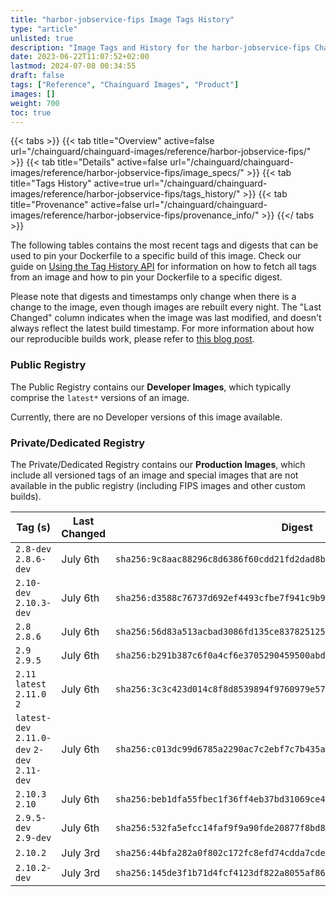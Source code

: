 ```yaml
---
title: "harbor-jobservice-fips Image Tags History"
type: "article"
unlisted: true
description: "Image Tags and History for the harbor-jobservice-fips Chainguard Image"
date: 2023-06-22T11:07:52+02:00
lastmod: 2024-07-08 00:34:55
draft: false
tags: ["Reference", "Chainguard Images", "Product"]
images: []
weight: 700
toc: true
---
```


{{< tabs >}}
{{< tab title="Overview" active=false url="/chainguard/chainguard-images/reference/harbor-jobservice-fips/" >}}
{{< tab title="Details" active=false url="/chainguard/chainguard-images/reference/harbor-jobservice-fips/image_specs/" >}}
{{< tab title="Tags History" active=true url="/chainguard/chainguard-images/reference/harbor-jobservice-fips/tags_history/" >}}
{{< tab title="Provenance" active=false url="/chainguard/chainguard-images/reference/harbor-jobservice-fips/provenance_info/" >}}
{{</ tabs >}}

The following tables contains the most recent tags and digests that can be used to pin your Dockerfile to a specific build of this image. Check our guide on [Using the Tag History API](/chainguard/chainguard-images/using-the-tag-history-api/) for information on how to fetch all tags from an image and how to pin your Dockerfile to a specific digest.

Please note that digests and timestamps only change when there is a change to the image, even though images are rebuilt every night. The "Last Changed" column indicates when the image was last modified, and doesn't always reflect the latest build timestamp. For more information about how our reproducible builds work, please refer to [this blog post](https://www.chainguard.dev/unchained/reproducing-chainguards-reproducible-image-builds).

### Public Registry
The Public Registry contains our **Developer Images**, which typically comprise the `latest*` versions of an image.

Currently, there are no Developer versions of this image available.

### Private/Dedicated Registry
The Private/Dedicated Registry contains our **Production Images**, which include all versioned tags of an image and special images that are not available in the public registry (including FIPS images and other custom builds).

| Tag (s)                                       | Last Changed | Digest                                                                    |
|-----------------------------------------------|--------------|---------------------------------------------------------------------------|
|  `2.8-dev` `2.8.6-dev`                        | July 6th     | `sha256:9c8aac88296c8d6386f60cdd21fd2dad8b70436bba7491542c893b4dce219934` |
|  `2.10-dev` `2.10.3-dev`                      | July 6th     | `sha256:d3588c76737d692ef4493cfbe7f941c9b9643ce2cae90feca22027d1950fa214` |
|  `2.8` `2.8.6`                                | July 6th     | `sha256:56d83a513acbad3086fd135ce8378251255d3efc1ba1c64d67d973f472e8cafb` |
|  `2.9` `2.9.5`                                | July 6th     | `sha256:b291b387c6f0a4cf6e3705290459500abde1b22edaba6173150be51d3f138ea5` |
|  `2.11` `latest` `2.11.0` `2`                 | July 6th     | `sha256:3c3c423d014c8f8d8539894f9760979e57b69eb05f65144bf9a5b8730fb58c1b` |
|  `latest-dev` `2.11.0-dev` `2-dev` `2.11-dev` | July 6th     | `sha256:c013dc99d6785a2290ac7c2ebf7c7b435a03b6da12baee46e68f9376772631b0` |
|  `2.10.3` `2.10`                              | July 6th     | `sha256:beb1dfa55fbec1f36ff4eb37bd31069ce48d8c68d3afe9ebb4c0ac5d88a42039` |
|  `2.9.5-dev` `2.9-dev`                        | July 6th     | `sha256:532fa5efcc14faf9f9a90fde20877f8bd8199f3085686cbace485b7a981dbb5d` |
|  `2.10.2`                                     | July 3rd     | `sha256:44bfa282a0f802c172fc8efd74cdda7cdeab6e946aa5441196c5f92a9a8b168c` |
|  `2.10.2-dev`                                 | July 3rd     | `sha256:145de3f1b71d4fcf4123df822a8055af86887dc0472796781924a95b07ac23b4` |

